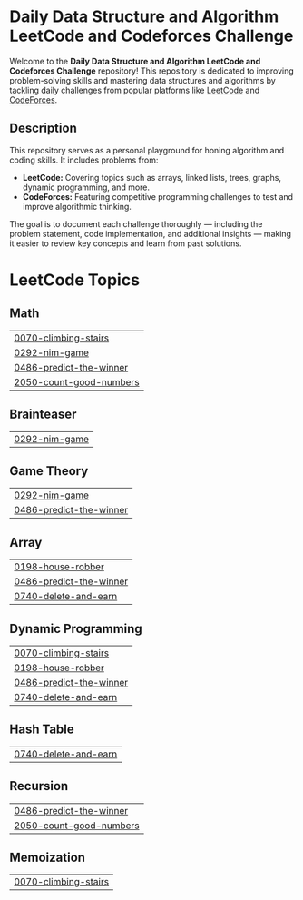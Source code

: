 # Daily Data Structure and Algorithm LeetCode and Codeforces Challenge

Welcome to the **Daily Data Structure and Algorithm LeetCode and Codeforces Challenge** repository! This repository is dedicated to improving problem-solving skills and mastering data structures and algorithms by tackling daily challenges from popular platforms like [LeetCode](https://leetcode.com) and [CodeForces](https://codeforces.com).

## Description

This repository serves as a personal playground for honing algorithm and coding skills. It includes problems from:

- **LeetCode:** Covering topics such as arrays, linked lists, trees, graphs, dynamic programming, and more.
- **CodeForces:** Featuring competitive programming challenges to test and improve algorithmic thinking.

The goal is to document each challenge thoroughly — including the problem statement, code implementation, and additional insights — making it easier to review key concepts and learn from past solutions.
<!---LeetCode Topics Start-->
# LeetCode Topics
## Math
|  |
| ------- |
| [0070-climbing-stairs](https://github.com/Danitilahun/Daily_data_structure_and_algorithm_leetcode_and_codeforces_challenge/tree/master/0070-climbing-stairs) |
| [0292-nim-game](https://github.com/Danitilahun/Daily_data_structure_and_algorithm_leetcode_and_codeforces_challenge/tree/master/0292-nim-game) |
| [0486-predict-the-winner](https://github.com/Danitilahun/Daily_data_structure_and_algorithm_leetcode_and_codeforces_challenge/tree/master/0486-predict-the-winner) |
| [2050-count-good-numbers](https://github.com/Danitilahun/Data_structure_and_algorithm_leetcode_and_codeforces_challenge/tree/master/2050-count-good-numbers) |
## Brainteaser
|  |
| ------- |
| [0292-nim-game](https://github.com/Danitilahun/Daily_data_structure_and_algorithm_leetcode_and_codeforces_challenge/tree/master/0292-nim-game) |
## Game Theory
|  |
| ------- |
| [0292-nim-game](https://github.com/Danitilahun/Daily_data_structure_and_algorithm_leetcode_and_codeforces_challenge/tree/master/0292-nim-game) |
| [0486-predict-the-winner](https://github.com/Danitilahun/Daily_data_structure_and_algorithm_leetcode_and_codeforces_challenge/tree/master/0486-predict-the-winner) |
## Array
|  |
| ------- |
| [0198-house-robber](https://github.com/Danitilahun/Daily_data_structure_and_algorithm_leetcode_and_codeforces_challenge/tree/master/0198-house-robber) |
| [0486-predict-the-winner](https://github.com/Danitilahun/Daily_data_structure_and_algorithm_leetcode_and_codeforces_challenge/tree/master/0486-predict-the-winner) |
| [0740-delete-and-earn](https://github.com/Danitilahun/Daily_data_structure_and_algorithm_leetcode_and_codeforces_challenge/tree/master/0740-delete-and-earn) |
## Dynamic Programming
|  |
| ------- |
| [0070-climbing-stairs](https://github.com/Danitilahun/Daily_data_structure_and_algorithm_leetcode_and_codeforces_challenge/tree/master/0070-climbing-stairs) |
| [0198-house-robber](https://github.com/Danitilahun/Daily_data_structure_and_algorithm_leetcode_and_codeforces_challenge/tree/master/0198-house-robber) |
| [0486-predict-the-winner](https://github.com/Danitilahun/Daily_data_structure_and_algorithm_leetcode_and_codeforces_challenge/tree/master/0486-predict-the-winner) |
| [0740-delete-and-earn](https://github.com/Danitilahun/Daily_data_structure_and_algorithm_leetcode_and_codeforces_challenge/tree/master/0740-delete-and-earn) |
## Hash Table
|  |
| ------- |
| [0740-delete-and-earn](https://github.com/Danitilahun/Daily_data_structure_and_algorithm_leetcode_and_codeforces_challenge/tree/master/0740-delete-and-earn) |
## Recursion
|  |
| ------- |
| [0486-predict-the-winner](https://github.com/Danitilahun/Daily_data_structure_and_algorithm_leetcode_and_codeforces_challenge/tree/master/0486-predict-the-winner) |
| [2050-count-good-numbers](https://github.com/Danitilahun/Data_structure_and_algorithm_leetcode_and_codeforces_challenge/tree/master/2050-count-good-numbers) |
## Memoization
|  |
| ------- |
| [0070-climbing-stairs](https://github.com/Danitilahun/Daily_data_structure_and_algorithm_leetcode_and_codeforces_challenge/tree/master/0070-climbing-stairs) |
<!---LeetCode Topics End-->